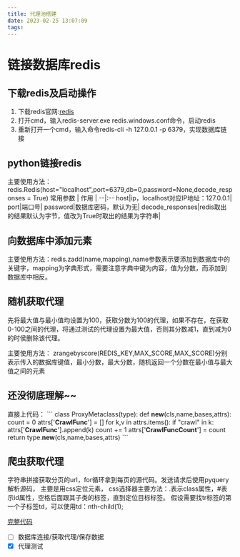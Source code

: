 ```yaml
---
title: 代理池搭建
date: 2023-02-25 13:07:09
tags:
---
```

# 链接数据库redis
## 下载redis及启动操作

1. 下载redis官网:[redis](https://www.redis.net.cn/)
2. 打开cmd，输入redis-server.exe redis.windows.conf命令，启动redis
3. 重新打开一个cmd，输入命令redis-cli -h 127.0.0.1 -p 6379，实现数据库链接

## python链接redis
主要使用方法：redis.Redis(host="localhost",port=6379,db=0,password=None,decode_responses = True)
  常用参数 | 作用 |
 --|:--
 host|ip，localhost对应IP地址：127.0.0.1|
 port|端口号|
 password|数据库密码，默认为无|
 decode_responses|redis取出的结果默认为字节，值改为True时取出的结果为字符串|

## 向数据库中添加元素
主要使用方法：redis.zadd(name,mapping),name参数表示要添加到数据库中的关键字，mapping为字典形式，需要注意字典中键为内容，值为分数，而添加到数据库中相反。


## 随机获取代理

先将最大值与最小值均设置为100，获取分数为100的代理，如果不存在，在获取0-100之间的代理，将通过测试的代理设置为最大值，否则其分数减1，直到减为0的时侯删除该代理。

主要使用方法：
zrangebyscore(REDIS_KEY,MAX_SCORE,MAX_SCORE)分别表示传入的数据库键值，最小分数，最大分数，随机返回一个分数在最小值与最大值之间的元素


## 还没彻底理解~~
直接上代码：
\```
 class ProxyMetaclass(type):
	 def __new__(cls,name,bases,attrs):
        count = 0
       	attrs['__CrawlFunc__'] = []
       	for k,v in attrs.items():
           	if "crawl" in k:
               	attrs['__CrawlFunc__'].append(k)
               	count += 1
       	attrs['__CrawlFuncCount__'] = count
       	return type.__new__(cls,name,bases,attrs)
\```

## 爬虫获取代理

字符串拼接获取分页的url，for循环拿到每页的源代码。发送请求后使用pyquery解析源码，
主要是用css定位元素，
css选择器主要方法：.表示class属性，#表示id属性，空格后面跟其子类的标签，直到定位目标标签。
假设需要找tr标签的第一个子标签td，可以使用td：nth-child(1);



[完整代码](C:\Users\20495\blog\source\_posts\python文件\getProxy.py)

- [ ] 数据库连接/获取代理/保存数据
- [x] 代理测试